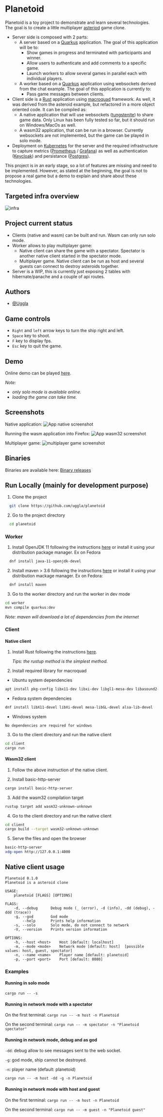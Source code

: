 # Planetoid

Planetoid is a toy project to demonstrate and learn several technologies.
The goal is to create a little multiplayer [asteriod](https://en.wikipedia.org/wiki/Asteroids_(video_game)) game clone.
* Server side is composed with 2 parts:
    * A server based on a [Quarkus](https://quarkus.io/) application. The goal of this application will be to:
      * Show games in progress and terminated with participants and winner.
      * Allow users to authenticate and add comments to a specific game.
      * Launch workers to allow several games in parallel each with individual players.
    * A worker based on a [Quarkus](https://quarkus.io/) application using websockets derived from the chat example. The goal of this application is currently to:
      * Pass game messages between clients.
* Client side is a [Rust](https://www.rust-lang.org/) application using [macroquad](https://github.com/not-fl3/macroquad) framework. As well, it was derived from the asteroid example, but refactored in a more object oriented code. It can be compiled as:
    * A native application that will use websockets ([tungstenite](https://github.com/snapview/tungstenite-rs)) to share game data. Only Linux has been fully tested so far, but it should run on Windows/MacOs as well.
    * A wasm32 application, that can be run in a browser. Currently websockets are not implemented, but the game can be played in solo mode.
* Deployment on [Kubernetes](https://kubernetes.io/) for the server and the required infrastructure to capture metrics ([Prometheus](https://prometheus.io/) / [Grafana](https://grafana.com/)) as well as authentication ([Keycloak](https://www.keycloak.org/)) and persistance ([Postgres](https://www.postgresql.org/)).


This project is in an early stage, so a lot of features are missing and need to be implemented. However, as stated at the beginning, the goal is not to propose a real game but a demo to explain and share about these technologies.


## Targeted infra overview
![infra](images/infra.png)

## Project current status
* Clients (native and wasm) can be built and run. Wasm can only run solo mode.
* Worker allows to play multiplayer game:
    * Native client can share the game with a spectator. Spectator is another native client started in the spectator mode.
    * Multiplayer game. Native client can be run as host and several guests can connect to destroy asteroids together.
* Server is a WIP, this is currently just exposing 2 tables with hibernate/panache and a couple of api routes.


## Authors

- [@Uggla](https://www.github.com/Uggla)

## Game controls
* `Right` and `left` arrow keys to turn the ship right and left.
* `Space` key to shoot.
* `F` key to display fps.
* `Esc` key to quit the game.

## Demo
Online demo can be played [here](https://planetoid.uggla.fr).

*Note:*
* *only solo mode is available online.*
* *loading the game can take time.*

## Screenshots

Native application:
![App native screenshot](images/planetoid_native.jpg)

Running the wasm application into Firefox:
![App wasm32 screenshot](images/planetoid_wasm32.jpg)

Multiplayer game:
![multiplayer game screenshot](images/multiplayer_game.jpg)


## Binaries
Binaries are available here:
[Binary releases](https://github.com/uggla/planetoid/releases)

## Run Locally (mainly for development purpose)

1. Clone the project

```bash
  git clone https://github.com/uggla/planetoid
```

2. Go to the project directory

```bash
  cd planetoid
```

### Worker

1. Install OpenJDK 11 following the instructions [here](https://adoptopenjdk.net/installation.html#) or install it using your distribution package manager.
Ex on Fedora

```bash
  dnf install java-11-openjdk-devel
```

2. Install maven > 3.6 following the instructions [here](https://maven.apache.org/install.html) or install it using your distribution mackage manager. Ex on Fedora:

```bash
  dnf install maven
```

3. Go to the worker directory and run the worker in dev mode

```bash
cd worker
mvn compile quarkus:dev
```
*Note: maven will download a lot of dependencies from the internet*

### Client

#### Native client
1. Install Rust following the instructions [here](https://www.rust-lang.org/fr/learn/get-started).

   *Tips: the rustup method is the simplest method.*

2. Install required library for macroquad

* Ubuntu system dependencies
```bash
apt install pkg-config libx11-dev libxi-dev libgl1-mesa-dev libasound2-dev
```

* Fedora system dependencies
```bash
dnf install libX11-devel libXi-devel mesa-libGL-devel alsa-lib-devel
```

* Windows system
```
No dependencies are required for windows
```

3. Go to the client directory and run the native client
```bash
cd client
cargo run
```

#### Wasm32 client

1. Follow the above instruction of the native client.

2. Install basic-http-server
```bash
cargo install basic-http-server
```

3. Add the wasm32 compilation target
```bash
rustup target add wasm32-unknown-unknown
```

4. Go to the client directory and run the native client
```bash
cd client
cargo build --target wasm32-unknown-unknown
```

5. Serve the files and open the browser
```bash
basic-http-server
xdg-open http://127.0.0.1:4000
```

<!-- ## Installation -->

<!-- Install my-project with npm -->

<!-- ```bash -->
<!--   npm install my-project -->
<!--   cd my-project -->
<!-- ``` -->


## Native client usage
```
Planetoid 0.1.0
Planetoid is a asteroid clone

USAGE:
    planetoid [FLAGS] [OPTIONS]

FLAGS:
    -d, --debug      Debug mode (_ (error), -d (info), -dd (debug), -ddd (trace))
    -g, --god        God mode
        --help       Prints help information
    -s, --solo       Solo mode, do not connect to network
    -V, --version    Prints version information

OPTIONS:
    -h, --host <host>    Host [default: localhost]
    -m, --mode <mode>    Network mode [default: host]  [possible values: host, guest, spectator]
    -n, --name <name>    Player name [default: planetoid]
    -p, --port <port>    Port [default: 8080]
```

### Examples
#### Running in solo mode
`cargo run -- -s`

#### Running in network mode with a spectator
On the first terminal:
`cargo run -- -m host -n Planetoid`

On the second terminal:
`cargo run -- -m spectator -n "Planetoid spectator"`

#### Running in network mode, debug and as god
`-dd`: debug allow to see messages sent to the web socket.

`-g`: god mode, ship cannot be destroyed.

`-n`: player name (default: planetoid)

`cargo run -- -m host -dd -g -n Planetoid`

#### Running in network mode with host and guest
On the first terminal:
`cargo run -- -m host -n Planetoid`

On the second terminal:
`cargo run -- -m guest -n "Planetoid guest"`
